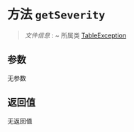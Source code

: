 # 方法 `getSeverity`

> *文件信息* : ~
> 所属类 [TableException](../TableException.md)




## 参数


无参数


## 返回值

无返回值
